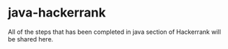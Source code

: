 # java-hackerrank
All of the steps that has been completed in java section of Hackerrank will be shared here.
